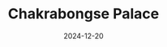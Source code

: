 ---
title: "Chakrabongse Palace"
date: "2024-12-20" # album date, used for sorting (newest first).
description: "Chakrabongse Palace at Night"
featured_image: "img/P1060302.jpeg" # (No need if use feature.jpg)
weight: 1 #  can be used to adjust sort order.
sort_by: Name # Exif.Date
sort_order: desc
---